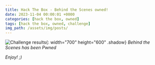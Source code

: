 ```yaml
---
title: Hack The Box - Behind the Scenes owned!
date: 2023-11-04 00:00:01 +0000
categories: [hack the box, owned]
tags: [hack the box, owned, challenge]
img_path: /assets/img/posts/
---
```


![Challenge results](owned-behind-the-scenes.png){: width="700" height="600" .shadow}
_Behind the Scenes has been Pwned_

_Enjoy! ;)_
